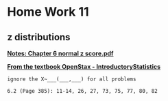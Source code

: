 # **Home Work 11**
## **z distributions**

[**Notes: Chapter 6 normal z score.pdf**](../../CH3/CH3notes/teacher/Chapter6NormalZscore.pdf)

[**From the textbook OpenStax - IntroductoryStatistics**](../../textbooks/OSIS.pdf)
```
ignore the X~___(___,___) for all problems
```

```
6.2 (Page 385): 11-14, 26, 27, 73, 75, 77, 80, 82
```